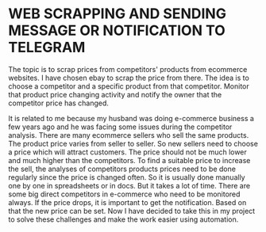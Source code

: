 # WEB SCRAPPING AND SENDING MESSAGE OR NOTIFICATION TO TELEGRAM

The topic is to scrap prices from competitors' products from ecommerce websites. I have chosen ebay to scrap the price from there. The idea is to choose a competitor and a specific product from that competitor. Monitor that product price changing activity and notify the owner that the competitor price has changed.


It is related to me because my husband was doing e-commerce business a few years ago and he was facing some issues during the competitor analysis. There are many ecommerce sellers who sell the same products. The product price varies from seller to seller. So new sellers need to choose a price which will attract customers. 
The price should not be much lower and much higher than the competitors. To find a suitable price to increase the sell, the analyses of competitors products prices need to be done regularly since the price is changed often. So it is usually done manually one by one in spreadsheets or in docs. But it takes a lot of time. There are some big direct competitors in e-commerce who need to be monitored always. If the price drops, it is important to get the notification. 
Based on that the new price can be set. Now I have decided to take this in my project to solve these challenges and make the work easier using automation.
